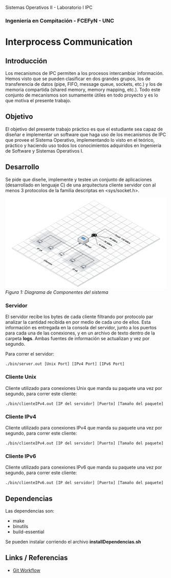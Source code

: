 Sistemas Operativos II - Laboratorio I IPC
###  Ingeniería en Compitación - FCEFyN - UNC
# Interprocess Communication

## Introducción
Los mecanismos de IPC permiten a los procesos intercambiar información. Hemos visto que se pueden clasificar en dos grandes grupos, los de transferencia de datos (pipe, FIFO, message queue, sockets, etc.) y los de memoria compartida (shared memory, memory mapping, etc.). Todo este conjunto de mecanismos son sumamente útiles en todo proyecto y es lo que motiva el presente trabajo.

## Objetivo
El objetivo del presente trabajo práctico es que el estudiante sea capaz de diseñar e implementar un software que haga uso de los mecanismos de IPC que provee el Sistema Operativo, implementando lo visto en el teórico, práctico y haciendo uso todos los conocimientos adquiridos en Ingeniería de Software y Sistemas Operativos I.

## Desarrollo
Se pide que diseñe, implemente y testee un conjunto de aplicaciones (desarrollado en lenguaje C) de una arquitectura cliente servidor con al menos 3 protocolos de la familia descriptas en  <sys/socket.h>.  

![Diagrama de Componentes](/img/block_diagram.jpg)
*Figura 1: Diagrama de Componentes del sistema*

### Servidor
El servidor recibe los bytes de cada cliente filtrando por protocolo par analizar la cantidad recibida en por medio de cada uno de ellos. Esta información es entregada en la consola del servidor, junto a los puertos para cada una de las conexiones, y en un archivo de texto dentro de la carpeta **logs**.
Ambas fuentes de información se actualizan y vez por segundo.

Para correr el servidor:

```shell
./bin/server.out [Unix Port] [IPv4 Port] [IPv6 Port]
```

### Cliente Unix
Cliente utilizado para conexiones Unix que manda su paquete una vez por segundo, para correr este cliente:

```shell
./bin/clienteIPv4.out [IP del servidor] [Puerto] [Tamaño del paquete]
```

### Cliente IPv4
Cliente utilizado para conexiones IPv4 que manda su paquete una vez por segundo, para correr este cliente:

```shell
./bin/clienteIPv4.out [IP del servidor] [Puerto] [Tamaño del paquete]
```

### Cliente IPv6
Cliente utilizado para conexiones IPv6 que manda su paquete una vez por segundo, para correr este cliente:

```shell
./bin/clienteIPv6.out [IP del servidor] [Puerto] [Tamaño del paquete]
```

## Dependencias
Las dependencias son:
- make
- binutils
- build-essential

Se pueden instalar corriendo el archivo **installDependencias.sh**

## Links / Referencias
- [Git Workflow](https://www.atlassian.com/git/tutorials/comparing-workflows)

[workflow]: https://www.atlassian.com/git/tutorials/comparing-workflows "Git Workflow"

